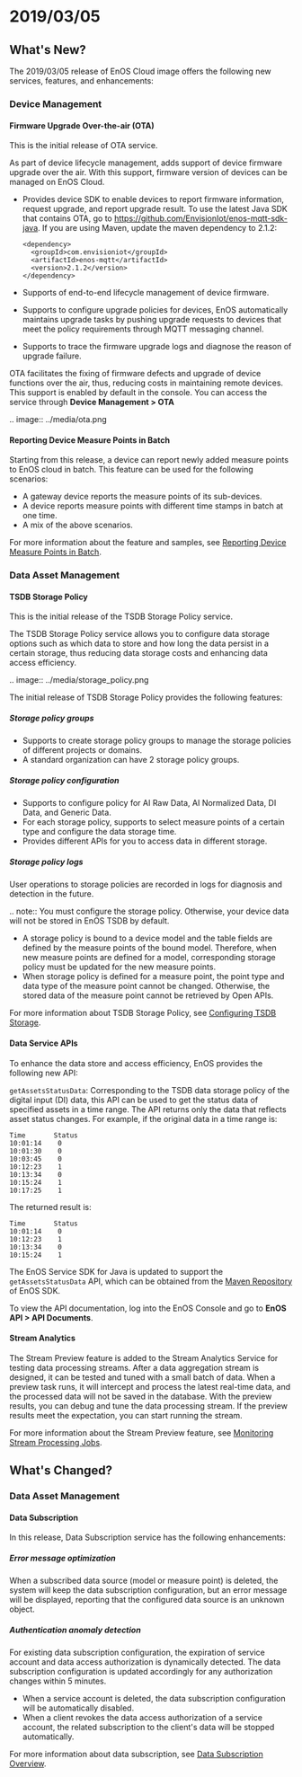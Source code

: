 # 2019/03/05

## What's New?

The 2019/03/05 release of EnOS Cloud image offers the following new services, features, and enhancements:

### Device Management

#### Firmware Upgrade Over-the-air (OTA)

This is the initial release of OTA service.

As part of device lifecycle management, adds support of device firmware upgrade over the air. With this support, firmware version of devices can be managed on EnOS Cloud.

- Provides device SDK to enable devices to report firmware information, request upgrade, and report upgrade result. To use the latest Java SDK that contains OTA, go to https://github.com/EnvisionIot/enos-mqtt-sdk-java. If you are using Maven, update the maven dependency to 2.1.2:

  ```
  <dependency>
    <groupId>com.envisioniot</groupId>
    <artifactId>enos-mqtt</artifactId>
    <version>2.1.2</version>
  </dependency>

  ```

- Supports of end-to-end lifecycle management of device firmware.
- Supports to configure upgrade policies for devices, EnOS automatically maintains upgrade tasks by pushing upgrade requests to devices that meet the policy requirements through MQTT messaging channel.
- Supports to trace the firmware upgrade logs and diagnose the reason of upgrade failure.

OTA facilitates the fixing of firmware defects and upgrade of device functions over the air, thus, reducing costs in maintaining remote devices. This support is enabled by default in the console. You can access the service through **Device Management > OTA**

.. image:: ../media/ota.png



#### Reporting Device Measure Points in Batch

Starting from this release, a device can report newly added measure points to EnOS cloud in batch. This feature can be used for the following scenarios:

- A gateway device reports the measure points of its sub-devices.
- A device reports measure points with different time stamps in batch at one time.
- A mix of the above scenarios.

For more information about the feature and samples, see [Reporting Device Measure Points in Batch](/docs/device-connection/en/2.0.9/reference/mqtt/upstream/device_else/report_points.html).



### Data Asset Management

#### TSDB Storage Policy

This is the initial release of the TSDB Storage Policy service.

The TSDB Storage Policy service allows you to configure data storage options such as which data to store and how long the data persist in a certain storage, thus reducing data storage costs and enhancing data access efficiency.

.. image:: ../media/storage_policy.png

The initial release of TSDB Storage Policy provides the following features:

##### Storage policy groups

- Supports to create storage policy groups to manage the storage policies of different projects or domains.
- A standard organization can have 2 storage policy groups.

##### Storage policy configuration

- Supports to configure policy for AI Raw Data, AI Normalized Data, DI Data, and Generic Data.
- For each storage policy, supports to select measure points of a certain type and configure the data storage time.
- Provides different APIs for you to access data in different storage.

##### Storage policy logs

User operations to storage policies are recorded in logs for diagnosis and detection in the future.

.. note:: You must configure the storage policy. Otherwise, your device data will not be stored in EnOS TSDB by default.

- A storage policy is bound to a device model and the table fields are defined by the measure points of the bound model. Therefore, when new measure points are defined for a model, corresponding storage policy must be updated for the new measure points.
- When storage policy is defined for a measure point, the point type and data type of the measure point cannot be changed. Otherwise, the stored data of the measure point cannot be retrieved by Open APIs.

For more information about TSDB Storage Policy, see [Configuring TSDB Storage](/docs/data-asset/en/2.0.9/configuring_tsdb_storage.html).

#### Data Service APIs

To enhance the data store and access efficiency, EnOS provides the following new API:

`getAssetsStatusData`: Corresponding to the TSDB data storage policy of the digital input (DI) data, this API can be used to get the status data of specified assets in a time range. The API returns only the data that reflects asset status changes. For example, if the original data in a time range is:

```
Time       Status
10:01:14    0
10:01:30    0
10:03:45    0
10:12:23    1
10:13:34    0
10:15:24    1
10:17:25    1
```
The returned result is:

```
Time       Status
10:01:14    0
10:12:23    1
10:13:34    0
10:15:24    1
```

The EnOS Service SDK for Java is updated to support the `getAssetsStatusData` API, which can be obtained from the [Maven Repository](https://mvnrepository.com/artifact/com.envisioniot/enos-api) of EnOS SDK.

To view the API documentation, log into the EnOS Console and go to **EnOS API > API Documents**.

#### Stream Analytics

The Stream Preview feature is added to the Stream Analytics Service for testing data processing streams. After a data aggregation stream is designed, it can be tested and tuned with a small batch of data. When a preview task runs, it will intercept and process the latest real-time data, and the processed data will not be saved in the database. With the preview results, you can debug and tune the data processing stream. If the preview results meet the expectation, you can start running the stream.

For more information about the Stream Preview feature, see [Monitoring Stream Processing Jobs](/docs/data-asset/en/2.0.9/howto/stream/monitoring_job.html).



## What's Changed?

### Data Asset Management

#### Data Subscription

In this release, Data Subscription service has the following enhancements:

##### Error message optimization

When a subscribed data source (model or measure point) is deleted, the system will keep the data subscription configuration, but an error message will be displayed, reporting that the configured data source is an unknown object.

##### Authentication anomaly detection

For existing data subscription configuration, the expiration of service account and data access authorization is dynamically detected. The data subscription configuration is updated accordingly for any authorization changes within 5 minutes.

- When a service account is deleted, the data subscription configuration will be automatically disabled.
- When a client revokes the data access authorization of a service account, the related subscription to the client's data will be stopped automatically.

For more information about data subscription, see [Data Subscription Overview](/docs/data-asset/en/2.0.9/learn/data_subscription_overview.html).
